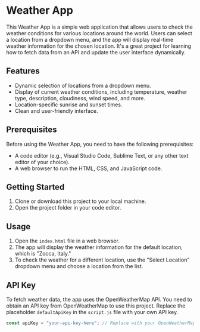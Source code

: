 # Weather App

This Weather App is a simple web application that allows users to check the weather conditions for various locations around the world. Users can select a location from a dropdown menu, and the app will display real-time weather information for the chosen location. It's a great project for learning how to fetch data from an API and update the user interface dynamically.

## Features
- Dynamic selection of locations from a dropdown menu.
- Display of current weather conditions, including temperature, weather type, description, cloudiness, wind speed, and more.
- Location-specific sunrise and sunset times.
- Clean and user-friendly interface.

## Prerequisites
Before using the Weather App, you need to have the following prerequisites:
- A code editor (e.g., Visual Studio Code, Sublime Text, or any other text editor of your choice).
- A web browser to run the HTML, CSS, and JavaScript code.

## Getting Started
1. Clone or download this project to your local machine.
2. Open the project folder in your code editor.

## Usage
1. Open the `index.html` file in a web browser.
2. The app will display the weather information for the default location, which is "Zocca, Italy."
3. To check the weather for a different location, use the "Select Location" dropdown menu and choose a location from the list.

## API Key
To fetch weather data, the app uses the OpenWeatherMap API. You need to obtain an API key from OpenWeatherMap to use this project. Replace the placeholder `defaultApiKey` in the `script.js` file with your own API key.

```javascript
const apiKey = "your-api-key-here"; // Replace with your OpenWeatherMap API key
